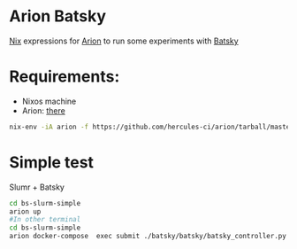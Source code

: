Arion Batsky
================

[Nix](https://nixos.org/nix/) expressions for [Arion](https://github.com/hercules-ci/arion) to run some experiments with [Batsky](https://github.com/oar-team/batsky)

# Requirements:
- Nixos machine 
- Arion: [there](https://github.com/hercules-ci/arion)
```sh
nix-env -iA arion -f https://github.com/hercules-ci/arion/tarball/master
```
# Simple test
Slumr + Batsky

```sh
cd bs-slurm-simple
arion up
#In other terminal
cd bs-slurm-simple
arion docker-compose  exec submit ./batsky/batsky/batsky_controller.py -d -S
```
